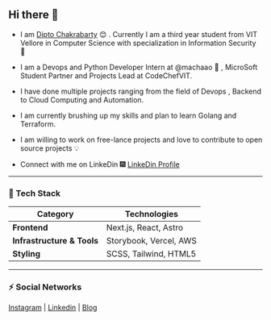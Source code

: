 ## Hi there 👋


* I am [Dipto Chakrabarty](https://www.linkedin.com/in/joxelopz/) :blush:	 . Currently I am a third year student from VIT Vellore in Computer Science with specialization in Information Security :satellite:

* I am a Devops and Python Developer Intern at @machaao :toolbox: , MicroSoft Student Partner and Projects Lead at CodeChefVIT.

* I have done multiple projects ranging from the field of Devops , Backend to Cloud Computing and Automation.

* I am currently brushing up my skills and plan to learn Golang and Terraform.

* I am willing to work on free-lance projects and love to  contribute to open source projects :bulb:

* Connect with me on LinkeDin :fireworks: [LinkeDin Profile](https://www.linkedin.com/in/joxelopz/)

---

### 🚀 Tech Stack

| **Category**               | **Technologies**                                                                                                                                                          |
|----------------------------|---------------------------------------------------------------------------------------------------------------------------------------------------------------------------|
| **Frontend**               | Next.js, React, Astro                                                                                                                                                   |                                                                                                                          |
| **Infrastructure & Tools** | Storybook, Vercel, AWS                                                                                                                                         |
| **Styling**                | SCSS, Tailwind, HTML5                                                                                                                                                         |

---


### ⚡ Social Networks

[Instagram](https://instagram.com/joxelpz) | [Linkedin](https://www.linkedin.com/in/joxelopz/) | [Blog](https://google.com/)

<!--
**joxeldv/joxeldv** is a ✨ _special_ ✨ repository because its `README.md` (this file) appears on your GitHub profile.

Here are some ideas to get you started:

- 🔭 I’m currently working on ...
- 🌱 I’m currently learning ...
- 👯 I’m looking to collaborate on ...
- 🤔 I’m looking for help with ...
- 💬 Ask me about ...
- 📫 How to reach me: ...
- 😄 Pronouns: ...
- ⚡ Fun fact: ...
-->
